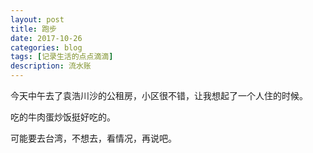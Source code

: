 ```yaml
---
layout: post
title: 跑步
date: 2017-10-26
categories: blog
tags: [记录生活的点点滴滴]
description: 流水账
---
```


今天中午去了袁浩川沙的公租房，小区很不错，让我想起了一个人住的时候。

吃的牛肉蛋炒饭挺好吃的。

可能要去台湾，不想去，看情况，再说吧。

